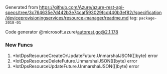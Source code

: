 Generated from https://github.com/Azure/azure-rest-api-specs/tree/3c764635e7d442b3e74caf593029fcd440b3ef82//specification/deviceprovisioningservices/resource-manager/readme.md tag: `package-2018-01`

Code generator @microsoft.azure/autorest.go@2.1.178


### New Funcs

1. *IotDpsResourceCreateOrUpdateFuture.UnmarshalJSON([]byte) error
1. *IotDpsResourceDeleteFuture.UnmarshalJSON([]byte) error
1. *IotDpsResourceUpdateFuture.UnmarshalJSON([]byte) error
